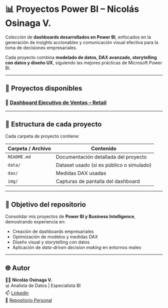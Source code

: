 # 📊 Proyectos Power BI – Nicolás Osinaga V.

Colección de **dashboards desarrollados en Power BI**, enfocados en la generación de insights accionables y comunicación visual efectiva para la toma de decisiones empresariales.  

Cada proyecto combina **modelado de datos, DAX avanzado, storytelling con datos y diseño UX**, siguiendo las mejores prácticas de Microsoft Power BI.

---

## 📂 Proyectos disponibles

### 🔹 [Dashboard Ejecutivo de Ventas – Retail](https://github.com/nicolasosinaga/powerbi-projects/tree/main/proyecto-ventas)

---

## 🧩 Estructura de cada proyecto

Cada carpeta de proyecto contiene:

| Carpeta / Archivo | Contenido |
|--------------------|-----------|
| `README.md` | Documentación detallada del proyecto |
| `data/` | Dataset usado (si es público o simulado) |
| `dax/` | Medidas DAX usadas |
| `img/` | Capturas de pantalla del dashboard |

---

## 🎯 Objetivo del repositorio

Consolidar mis proyectos de **Power BI y Business Intelligence**, demostrando experiencia en:
- Creación de dashboards empresariales
- Optimización de modelos y medidas DAX
- Diseño visual y storytelling con datos
- Aplicación de *data-driven decision making* en entornos reales

---

## 🌐 Autor

👨‍💻 **Nicolás Osinaga V.**  
📊 Analista de Datos | Especialista BI  
📫 [LinkedIn](https://www.linkedin.com/in/nicolas-osinaga/)  
💼 [Repositorio Personal](https://github.com/nicolasosinaga)
